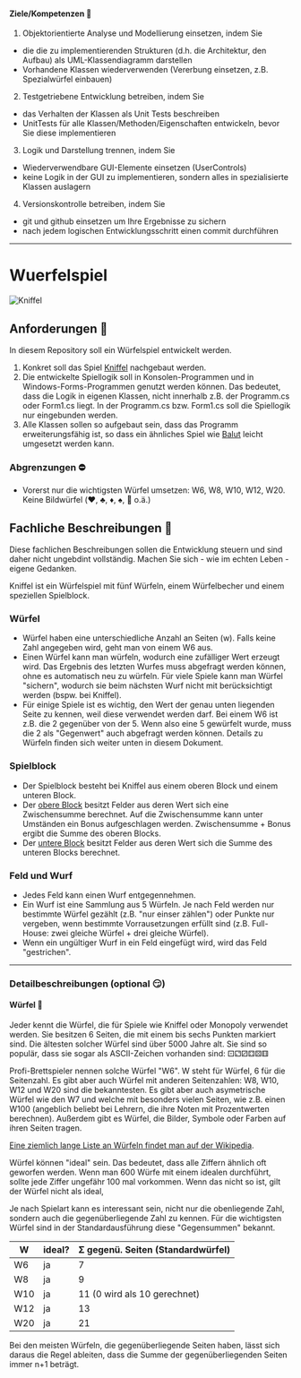 <!--
[![Build and Tests](https://github.com/gsoTH/Wuerfelspiel/actions/workflows/build-and-test.yml/badge.svg?branch=master)](https://github.com/gsoTH/Wuerfelspiel/actions/workflows/build-and-test.yml)
-->
#### Ziele/Kompetenzen :seedling:
1. Objektorientierte Analyse und Modellierung einsetzen, indem Sie 
- die die zu implementierenden Strukturen (d.h. die Architektur, den Aufbau) als UML-Klassendiagramm darstellen
- Vorhandene Klassen wiederverwenden (Vererbung einsetzen, z.B. Spezialwürfel einbauen)
2. Testgetriebene Entwicklung betreiben, indem Sie 
- das Verhalten der Klassen als Unit Tests beschreiben
- UnitTests für alle Klassen/Methoden/Eigenschaften entwickeln, bevor Sie diese implementieren
3. Logik und Darstellung trennen, indem Sie
- Wiederverwendbare GUI-Elemente einsetzen (UserControls)
- keine Logik in der GUI zu implementieren, sondern alles in spezialisierte Klassen auslagern
4. Versionskontrolle betreiben, indem Sie
- git und github einsetzen um Ihre Ergebnisse zu sichern
- nach jedem logischen Entwicklungsschritt einen commit durchführen
___

# Wuerfelspiel
![Kniffel](https://i.pinimg.com/236x/47/cc/5e/47cc5e1c3d139196e10c98fc81727561.jpg)

## Anforderungen :dart: 
In diesem Repository soll ein Würfelspiel entwickelt werden.
1. Konkret soll das Spiel [Kniffel](https://de.wikipedia.org/wiki/Kniffel) nachgebaut werden. 
2. Die entwickelte Spiellogik soll in Konsolen-Programmen und in Windows-Forms-Programmen genutzt werden können. Das bedeutet, dass die Logik in eigenen Klassen, nicht innerhalb z.B. der Programm.cs oder Form1.cs liegt. In der Programm.cs bzw. Form1.cs soll die Spiellogik nur eingebunden werden.
3. Alle Klassen sollen so aufgebaut sein, dass das Programm erweiterungsfähig ist, so dass ein ähnliches Spiel wie [Balut](https://de.wikipedia.org/wiki/Balut_(W%C3%BCrfelspiel)#Spielregeln) leicht umgesetzt werden kann. 

### Abgrenzungen :no_entry:
- Vorerst nur die wichtigsten Würfel umsetzen: W6, W8, W10, W12, W20. Keine Bildwürfel (:hearts:, :clubs:, :diamonds:, :spades:, :pineapple: o.ä.)


## Fachliche Beschreibungen :memo:
Diese fachlichen Beschreibungen sollen die Entwicklung steuern und sind daher nicht ungebdint vollständig. Machen Sie sich - wie im echten Leben - eigene Gedanken. 

Kniffel ist ein Würfelspiel mit fünf Würfeln, einem Würfelbecher und einem speziellen Spielblock.

### Würfel
- Würfel haben eine unterschiedliche Anzahl an Seiten (w). Falls keine Zahl angegeben wird, geht man von einem W6 aus.
- Einen Würfel kann man würfeln, wodurch eine zufälliger Wert erzeugt wird. Das Ergebnis des letzten Wurfes muss abgefragt werden können, ohne es automatisch neu zu würfeln. Für viele Spiele kann man Würfel "sichern", wodurch sie beim nächsten Wurf nicht mit berücksichtigt werden (bspw. bei Kniffel).
- Für einige Spiele ist es wichtig, den Wert der genau unten liegenden Seite zu kennen, weil diese verwendet werden darf. Bei einem W6 ist z.B. die 2 gegenüber von der 5. Wenn also eine 5 gewürfelt wurde, muss die 2 als "Gegenwert" auch abgefragt werden können.
Details zu Würfeln finden sich weiter unten in diesem Dokument.

### Spielblock
- Der Spielblock besteht bei Kniffel aus einem oberen Block und einem unteren Block.
- Der [obere Block](https://de.wikipedia.org/wiki/Kniffel#Oberer_Block) besitzt Felder aus deren Wert sich eine  Zwischensumme berechnet. Auf die Zwischensumme kann unter Umständen ein Bonus aufgeschlagen werden. Zwischensumme + Bonus ergibt die Summe des oberen Blocks.
- Der [untere Block](https://de.wikipedia.org/wiki/Kniffel#Unterer_Block) besitzt Felder aus deren Wert sich die Summe des unteren Blocks berechnet.

### Feld und Wurf
- Jedes Feld kann einen Wurf entgegennehmen. 
- Ein Wurf ist eine Sammlung aus 5 Würfeln. Je nach Feld werden nur bestimmte Würfel gezählt (z.B. "nur einser zählen") oder Punkte nur vergeben, wenn bestimmte Vorrausetzungen erfüllt sind (z.B. Full-House: zwei gleiche Würfel + drei gleiche Würfel). 
- Wenn ein ungültiger Wurf in ein Feld eingefügt wird, wird das Feld "gestrichen".

___

### Detailbeschreibungen (optional :smirk:)
#### Würfel :game_die:
Jeder kennt die Würfel, die für Spiele wie Kniffel oder Monopoly verwendet werden. Sie besitzen 6 Seiten, die mit einem bis sechs Punkten markiert sind. Die ältesten solcher Würfel sind über 5000 Jahre alt. Sie sind so populär, dass sie sogar als ASCII-Zeichen vorhanden sind: ⚀⚁⚂⚃⚄⚅

Profi-Brettspieler nennen solche Würfel "W6". W steht für Würfel, 6 für die Seitenzahl. Es gibt aber auch Würfel mit anderen Seitenzahlen: W8, W10, W12 und W20 sind die bekanntesten. Es gibt aber auch asymetrische Würfel wie den W7 und welche mit besonders vielen Seiten, wie z.B. einen W100 (angeblich beliebt bei Lehrern, die ihre Noten mit Prozentwerten berechnen). 
Außerdem gibt es Würfel, die Bilder, Symbole oder Farben auf ihren Seiten tragen.

[Eine ziemlich lange Liste an Würfeln findet man auf der Wikipedia](https://de.wikipedia.org/wiki/Spielw%C3%BCrfel#Formen).

Würfel können "ideal" sein. Das bedeutet, dass alle Ziffern ähnlich oft geworfen werden. Wenn man 600 Würfe mit einem idealen durchführt, sollte jede Ziffer ungefähr 100 mal vorkommen. Wenn das nicht so ist, gilt der Würfel nicht als ideal,

Je nach Spielart kann es interessant sein, nicht nur die obenliegende Zahl, sondern auch die gegenüberliegende Zahl zu kennen. Für die wichtigsten Würfel sind in der Standardausführung diese "Gegensummen" bekannt.

| W   | ideal? | Σ gegenü. Seiten (Standardwürfel) |
|-----|--------|-----------------------------------|
| W6  | ja     | 7                                 |
| W8  | ja     | 9                                 |
| W10 | ja     | 11 (0 wird als 10 gerechnet)      |
| W12 | ja     | 13                                |
| W20 | ja     | 21                                |

Bei den meisten Würfeln, die gegenüberliegende Seiten haben, lässt sich daraus die Regel ableiten, dass die Summe der gegenüberliegenden Seiten immer n+1 beträgt.



<!---
Platzhalter 
fürs Auskommentieren von Inhalten
-->
